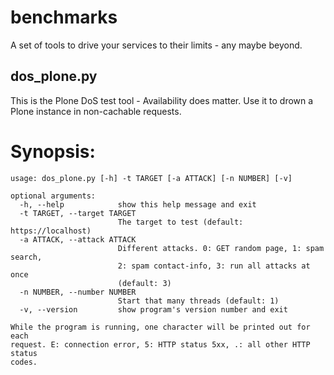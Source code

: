 # benchmarks

A set of tools to drive your services to their limits - any maybe beyond.

## dos_plone.py

This is the Plone DoS test tool - Availability does matter.
Use it to drown a Plone instance in non-cachable requests.

Synopsis:
=========

```
usage: dos_plone.py [-h] -t TARGET [-a ATTACK] [-n NUMBER] [-v]

optional arguments:
  -h, --help            show this help message and exit
  -t TARGET, --target TARGET
                        The target to test (default: https://localhost)
  -a ATTACK, --attack ATTACK
                        Different attacks. 0: GET random page, 1: spam search,
                        2: spam contact-info, 3: run all attacks at once
                        (default: 3)
  -n NUMBER, --number NUMBER
                        Start that many threads (default: 1)
  -v, --version         show program's version number and exit

While the program is running, one character will be printed out for each
request. E: connection error, 5: HTTP status 5xx, .: all other HTTP status
codes.
```


